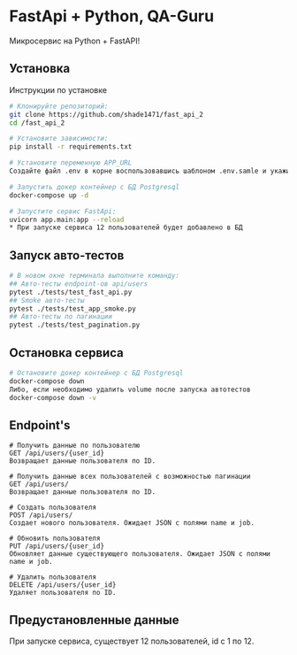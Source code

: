 # FastApi + Python, QA-Guru

Микросервис на Python + FastAPI!

## Установка

Инструкции по установке

```bash
# Клонируйте репозиторий:
git clone https://github.com/shade1471/fast_api_2
cd /fast_api_2

# Установите зависимости:
pip install -r requirements.txt

# Установите переменную APP_URL
Создайте файл .env в корне воспользовавшись шаблоном .env.samle и укажите требуемый url для сервиса FastApi

# Запустить докер контейнер с БД Postgresql
docker-compose up -d

# Запустите сервис FastApi:
uvicorn app.main:app --reload
* При запуске сервиса 12 пользователей будет добавлено в БД
```
## Запуск авто-тестов
```bash
# В новом окне терминала выполните команду:
## Авто-тесты endpoint-ов api/users
pytest ./tests/test_fast_api.py
## Smoke авто-тесты
pytest ./tests/test_app_smoke.py
## Авто-тесты по пагинации
pytest ./tests/test_pagination.py
```

## Остановка сервиса
```bash
# Остановите докер контейнер с БД Postgresql
docker-compose down
Либо, если необходимо удалить volume после запуска автотестов
docker-compose down -v 
```

## Endpoint's

```
# Получить данные по пользователю
GET /api/users/{user_id}
Возвращает данные пользователя по ID.
```

```
# Получить данные всех пользователей с возможностью пагинации
GET /api/users/
Возвращает данные пользователя по ID.
```

```
# Создать пользователя
POST /api/users/
Создает нового пользователя. Ожидает JSON с полями name и job.
```

```
# Обновить пользователя
PUT /api/users/{user_id}
Обновляет данные существующего пользователя. Ожидает JSON с полями name и job.
```

```
# Удалить пользователя
DELETE /api/users/{user_id}
Удаляет пользователя по ID.
```
## Предустановленные данные

При запуске сервиса, существует 12 пользователей, id c 1 по 12.

